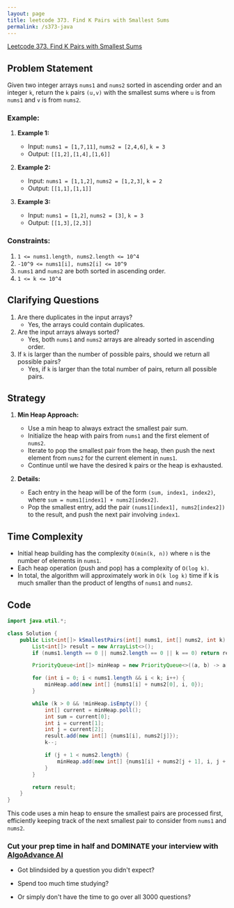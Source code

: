 ```yaml
---
layout: page
title: leetcode 373. Find K Pairs with Smallest Sums
permalink: /s373-java
---
```

[Leetcode 373. Find K Pairs with Smallest Sums](https://algoadvance.github.io/algoadvance/l373)
## Problem Statement

Given two integer arrays `nums1` and `nums2` sorted in ascending order and an integer `k`, return the `k` pairs `(u,v)` with the smallest sums where `u` is from `nums1` and `v` is from `nums2`.

### Example:

1. **Example 1:**
    - Input: `nums1 = [1,7,11]`, `nums2 = [2,4,6]`, `k = 3`
    - Output: `[[1,2],[1,4],[1,6]]`
    
2. **Example 2:**
    - Input: `nums1 = [1,1,2]`, `nums2 = [1,2,3]`, `k = 2`
    - Output: `[[1,1],[1,1]]`
    
3. **Example 3:**
    - Input: `nums1 = [1,2]`, `nums2 = [3]`, `k = 3`
    - Output: `[[1,3],[2,3]]`

### Constraints:
1. `1 <= nums1.length, nums2.length <= 10^4`
2. `-10^9 <= nums1[i], nums2[i] <= 10^9`
3. `nums1` and `nums2` are both sorted in ascending order.
4. `1 <= k <= 10^4`

## Clarifying Questions

1. Are there duplicates in the input arrays?
    - Yes, the arrays could contain duplicates.
2. Are the input arrays always sorted?
    - Yes, both `nums1` and `nums2` arrays are already sorted in ascending order.
3. If `k` is larger than the number of possible pairs, should we return all possible pairs?
    - Yes, if `k` is larger than the total number of pairs, return all possible pairs.

## Strategy

1. **Min Heap Approach:**
    - Use a min heap to always extract the smallest pair sum.
    - Initialize the heap with pairs from `nums1` and the first element of `nums2`.
    - Iterate to pop the smallest pair from the heap, then push the next element from `nums2` for the current element in `nums1`.
    - Continue until we have the desired k pairs or the heap is exhausted.

2. **Details:**
    - Each entry in the heap will be of the form `(sum, index1, index2)`, where `sum = nums1[index1] + nums2[index2]`.
    - Pop the smallest entry, add the pair `(nums1[index1], nums2[index2])` to the result, and push the next pair involving `index1`.

## Time Complexity

- Initial heap building has the complexity `O(min(k, n))` where `n` is the number of elements in `nums1`.
- Each heap operation (push and pop) has a complexity of `O(log k)`.
- In total, the algorithm will approximately work in `O(k log k)` time if k is much smaller than the product of lengths of `nums1` and `nums2`.

## Code

```java
import java.util.*;

class Solution {
    public List<int[]> kSmallestPairs(int[] nums1, int[] nums2, int k) {
        List<int[]> result = new ArrayList<>();
        if (nums1.length == 0 || nums2.length == 0 || k == 0) return result;

        PriorityQueue<int[]> minHeap = new PriorityQueue<>((a, b) -> a[0] - b[0]);

        for (int i = 0; i < nums1.length && i < k; i++) {
            minHeap.add(new int[] {nums1[i] + nums2[0], i, 0});
        }

        while (k > 0 && !minHeap.isEmpty()) {
            int[] current = minHeap.poll();
            int sum = current[0];
            int i = current[1];
            int j = current[2];
            result.add(new int[] {nums1[i], nums2[j]});
            k--;

            if (j + 1 < nums2.length) {
                minHeap.add(new int[] {nums1[i] + nums2[j + 1], i, j + 1});
            }
        }

        return result;
    }
}
```

This code uses a min heap to ensure the smallest pairs are processed first, efficiently keeping track of the next smallest pair to consider from `nums1` and `nums2`.


### Cut your prep time in half and DOMINATE your interview with [AlgoAdvance AI](https://algoAdvance.com)

- Got blindsided by a question you didn't expect?

- Spend too much time studying?

- Or simply don't have the time to go over all 3000 questions?

